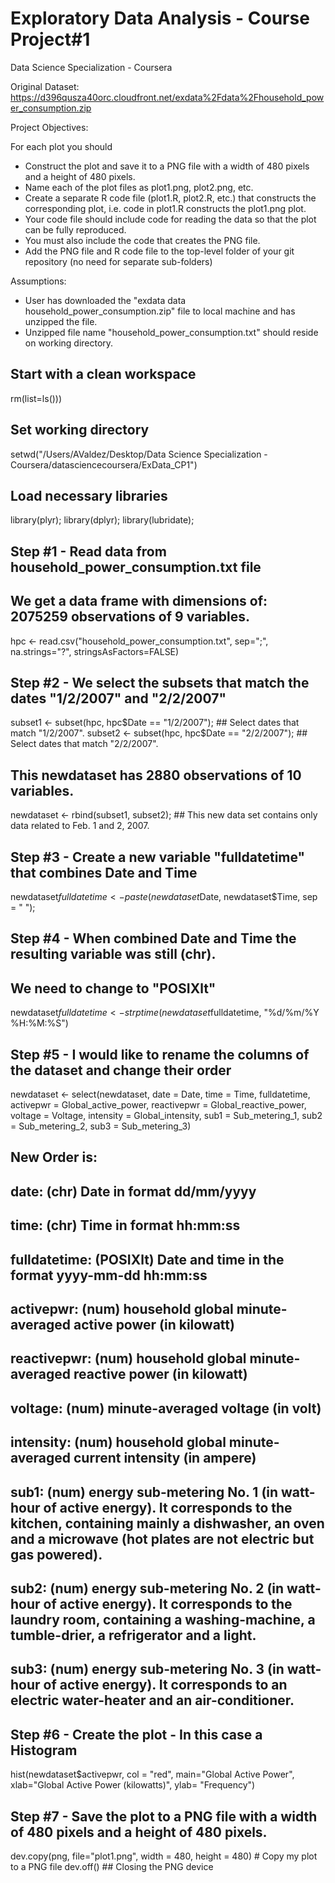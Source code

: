 # Exploratory Data Analysis - Course Project#1
Data Science Specialization - Coursera

Original Dataset: https://d396qusza40orc.cloudfront.net/exdata%2Fdata%2Fhousehold_power_consumption.zip

Project Objectives:

For each plot you should
* Construct the plot and save it to a PNG file with a width of 480 pixels and a height of 480 pixels.
* Name each of the plot files as plot1.png, plot2.png, etc.
* Create a separate R code file (plot1.R, plot2.R, etc.) that constructs the corresponding plot, i.e. code in plot1.R constructs the plot1.png plot. 
* Your code file should include code for reading the data so that the plot can be fully reproduced.
* You must also include the code that creates the PNG file.
* Add the PNG file and R code file to the top-level folder of your git repository (no need for separate sub-folders)

Assumptions:

* User has downloaded the "exdata data household_power_consumption.zip" file to local machine and has unzipped the file.
* Unzipped file name "household_power_consumption.txt" should reside on working directory.


## Start with a clean workspace
rm(list=ls()))

## Set working directory
setwd("/Users/AValdez/Desktop/Data Science Specialization - Coursera/datasciencecoursera/ExData_CP1")

## Load necessary libraries
library(plyr);
library(dplyr);
library(lubridate);

## Step #1 - Read data from household_power_consumption.txt file
## We get a data frame with dimensions of: 2075259 observations of 9 variables.
hpc <- read.csv("household_power_consumption.txt", sep=";", na.strings="?", stringsAsFactors=FALSE)

## Step #2 - We select the subsets that match the dates "1/2/2007" and "2/2/2007"
subset1 <- subset(hpc, hpc$Date == "1/2/2007"); ## Select dates that match "1/2/2007".
subset2 <- subset(hpc, hpc$Date == "2/2/2007"); ## Select dates that match "2/2/2007". 
## This newdataset has 2880 observations of 10 variables.
newdataset <- rbind(subset1, subset2); ## This new data set contains only data related to Feb. 1 and 2, 2007.

## Step #3 - Create a new variable "fulldatetime" that combines Date and Time
newdataset$fulldatetime <- paste(newdataset$Date, newdataset$Time, sep = " ");

## Step #4 - When combined Date and Time the resulting variable was still (chr). 
## We need to change to "POSIXlt"
newdataset$fulldatetime <- strptime(newdataset$fulldatetime, "%d/%m/%Y %H:%M:%S")

## Step #5 - I would like to rename the columns of the dataset and change their order
newdataset <- select(newdataset, date = Date, time = Time, fulldatetime, activepwr = Global_active_power, reactivepwr = Global_reactive_power, voltage = Voltage, intensity = Global_intensity, sub1 = Sub_metering_1, sub2 = Sub_metering_2, sub3 = Sub_metering_3)

## New Order is:
## date: (chr) Date in format dd/mm/yyyy
## time: (chr) Time in format hh:mm:ss
## fulldatetime: (POSIXlt) Date and time in the format yyyy-mm-dd hh:mm:ss
## activepwr: (num) household global minute-averaged active power (in kilowatt)
## reactivepwr: (num) household global minute-averaged reactive power (in kilowatt)
## voltage: (num) minute-averaged voltage (in volt)
## intensity: (num) household global minute-averaged current intensity (in ampere)
## sub1: (num) energy sub-metering No. 1 (in watt-hour of active energy). It corresponds to the kitchen, containing mainly a dishwasher, an oven and a microwave (hot plates are not electric but gas powered).
## sub2: (num) energy sub-metering No. 2 (in watt-hour of active energy). It corresponds to the laundry room, containing a washing-machine, a tumble-drier, a refrigerator and a light.
## sub3: (num) energy sub-metering No. 3 (in watt-hour of active energy). It corresponds to an electric water-heater and an air-conditioner.


## Step #6 - Create the plot - In this case a Histogram
hist(newdataset$activepwr, col = "red", main="Global Active Power", xlab="Global Active Power (kilowatts)", ylab= "Frequency")

## Step #7 - Save the plot to a PNG file with a width of 480 pixels and a height of 480 pixels.
dev.copy(png, file="plot1.png", width = 480, height = 480) # Copy my plot to a PNG file 
dev.off() ## Closing the PNG device

